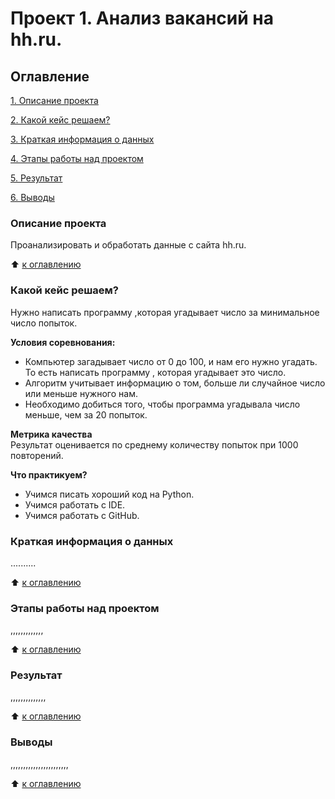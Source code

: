 # Проект 1. Анализ вакансий на hh.ru.

## Оглавление 
[1. Описание проекта](https://github.com/AleksDEF/skillf_data_science/blob/main/Project_1/README.md#Опиасние-проекта)

[2. Какой кейс решаем?](https://github.com/AleksDEF/skillf_data_science/blob/main/Project_1/README.md#Какой-кейс-решаем?)

[3. Краткая информация о данных](https://github.com/AleksDEF/skillf_data_science/blob/main/Project_1/README.md#Краткая-информация-о-данных)

[4. Этапы работы над проектом](https://github.com/AleksDEF/skillf_data_science/blob/main/Project_1/README.md#Этапы-работы-над-проектом)

[5. Результат](https://github.com/AleksDEF/skillf_data_science/blob/main/Project_1/README.md#Результат)

[6. Выводы](https://github.com/AleksDEF/skillf_data_science/blob/main/Project_1/README.md#Выводы)



### Описание проекта 
Проанализировать и обработать данные с сайта hh.ru.

:arrow_up: [к оглавлению](https://github.com/AleksDEF/skillf_data_science/blob/main/Project_1/README.md#Оглавление)


### Какой кейс решаем?
Нужно написать программу ,которая угадывает число за минимальное число попыток.

**Условия соревнования:**
- Компьютер загадывает число от 0 до 100, и нам его нужно угадать. То есть написать программу , которая угадывает это число. 
- Алгоритм учитывает информацию о том, больше ли случайное число или меньше нужного нам.
- Необходимо добиться того, чтобы программа угадывала число меньше, чем за 20 попыток.

**Метрика качества**   
Результат оценивается по среднему количеству попыток при 1000 повторений.

**Что практикуем?**   
- Учимся писать хороший код на Python.
- Учимся работать с IDE.
- Учимся работать с GitHub.

### Краткая информация о данных 
..........

:arrow_up: [к оглавлению](https://github.com/AleksDEF/skillf_data_science/blob/main/Project_1/README.md#Оглавление)

### Этапы работы над проектом
,,,,,,,,,,,,,

:arrow_up: [к оглавлению](https://github.com/AleksDEF/skillf_data_science/blob/main/Project_1/README.md#Оглавление)

### Результат
,,,,,,,,,,,,,,

:arrow_up: [к оглавлению](https://github.com/AleksDEF/skillf_data_science/blob/main/Project_1/README.md#Оглавление)

### Выводы 
,,,,,,,,,,,,,,,,,,,,,,,

:arrow_up: [к оглавлению](https://github.com/AleksDEF/skillf_data_science/blob/main/Project_1/README.md#Оглавление)
